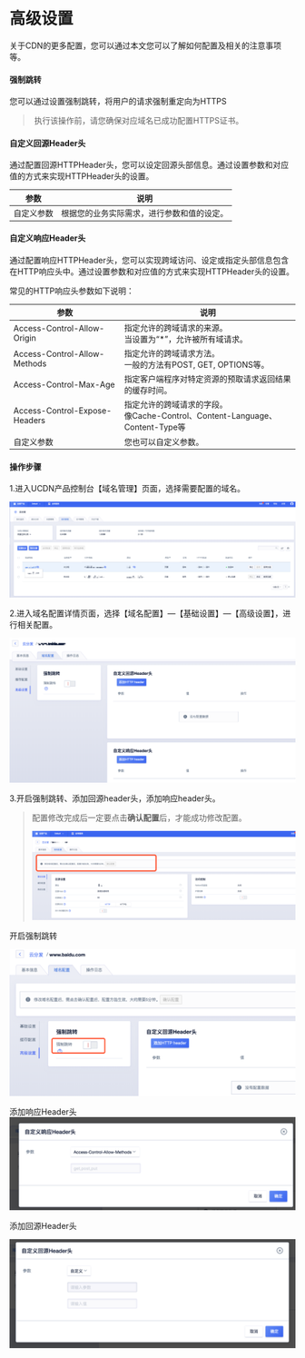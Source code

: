 # 高级设置

关于CDN的更多配置，您可以通过本文您可以了解如何配置及相关的注意事项等。

#### 强制跳转

您可以通过设置强制跳转，将用户的请求强制重定向为HTTPS

> 执行该操作前，请您确保对应域名已成功配置HTTPS证书。
>

#### 自定义回源Header头

通过配置回源HTTPHeader头，您可以设定回源头部信息。通过设置参数和对应值的方式来实现HTTPHeader头的设置。

| 参数       | 说明                                       |
| ---------- | ------------------------------------------ |
| 自定义参数 | 根据您的业务实际需求，进行参数和值的设定。 |

#### 自定义响应Header头

通过配置响应HTTPHeader头，您可以实现跨域访问、设定或指定头部信息包含在HTTP响应头中。通过设置参数和对应值的方式来实现HTTPHeader头的设置。

常见的HTTP响应头参数如下说明：

| 参数                          | 说明                                                         |
| ----------------------------- | ------------------------------------------------------------ |
| Access-Control-Allow-Origin   | 指定允许的跨域请求的来源。<br />当设置为“*”，允许被所有域请求。 |
| Access-Control-Allow-Methods  | 指定允许的跨域请求方法。<br />一般的方法有POST, GET, OPTIONS等。 |
| Access-Control-Max-Age        | 指定客户端程序对特定资源的预取请求返回结果的缓存时间。       |
| Access-Control-Expose-Headers | 指定允许的跨域请求的字段。<br />像Cache-Control、Content-Language、Content-Type等 |
| 自定义参数                    | 您也可以自定义参数。                                         |

#### 操作步骤

1.进入UCDN产品控制台【域名管理】页面，选择需要配置的域名。

![image-20191211151200171](../../images/image-20191211151200171.png)

2.进入域名配置详情页面，选择【域名配置】—【基础设置】—【高级设置】，进行相关配置。

![image-20191219165503664](../../images/image-20191219165503664.png)

3.开启强制跳转、添加回源header头，添加响应header头。

>配置修改完成后一定要点击**确认配置**后，才能成功修改配置。
>
>![image-20191211153146242](../../images/image-20191211153146242.png)

开启强制跳转

![image-20191219165845258](../../images/image-20191219165845258.png)

添加响应Header头![image-20191219165518918](../../images/image-20191219165518918.png)

添加回源Header头

![image-20191219165531832](../../images/image-20191219165531832.png)

